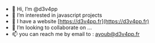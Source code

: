 - 👋 Hi, I’m @d3v4pp
- 👀 I’m interested in javascript projects
- 🌱 I have a website [https://d3v4pp.fr](https://d3v4pp.fr)
- 💞️ I’m looking to collaborate on ...
- 📫 you can reach me by email to : ayoub@d3v4pp.fr

<!---
ayoubhassani/ayoubhassani is a ✨ special ✨ repository because its `README.md` (this file) appears on your GitHub profile.
You can click the Preview link to take a look at your changes.
--->
